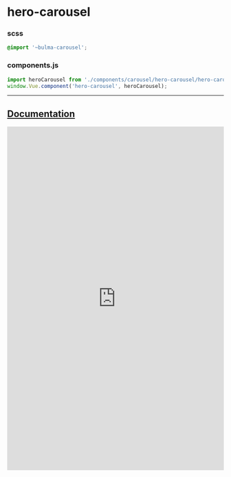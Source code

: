 # hero-carousel  

### scss  
``` css  
@import '~bulma-carousel';  
```  

### components.js  
``` js  
import heroCarousel	from './components/carousel/hero-carousel/hero-carousel';  
window.Vue.component('hero-carousel', heroCarousel);  
```  
---  
## [Documentation](https://wikiki.github.io/components/carousel/)  
<iframe width="100%" height="800" src="https://wikiki.github.io/components/carousel#hero-carousel" frameborder="0" allowfullscreen></iframe>  